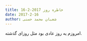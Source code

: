 ```yaml
---
title: خاطره روز 2017-2-16
date: 2017-2-16
author: شعبان محمد حسنی
---
```


امروزم یه روز عادی بود مثل روزای گذشته.
